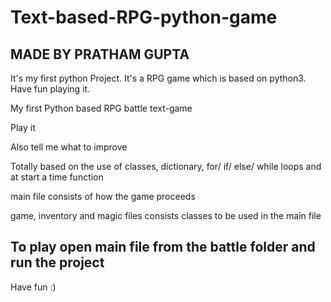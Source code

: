 # Text-based-RPG-python-game
## MADE BY PRATHAM GUPTA
It's my first python Project. It's a RPG game which is based on python3. Have fun playing it.

My first Python based RPG battle text-game

Play it

Also tell me what to improve

Totally based on the use of classes, dictionary, for/ if/ else/ while loops and at start a time function

main file consists of how the game proceeds

game, inventory and magic files consists classes to be used in the main file

## To play open main file from the battle folder and run the project

Have fun :)
